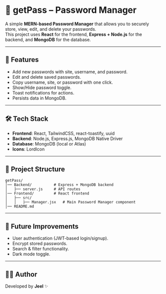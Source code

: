 # 📂 getPass – Password Manager

A simple **MERN-based Password Manager** that allows you to securely store, view, edit, and delete your passwords.  
This project uses **React** for the frontend, **Express + Node.js** for the backend, and **MongoDB** for the database.

---

## 🚀 Features
- Add new passwords with site, username, and password.
- Edit and delete saved passwords.
- Copy username, site, or password with one click.
- Show/Hide password toggle.
- Toast notifications for actions.
- Persists data in MongoDB.

---

## 🛠️ Tech Stack
- **Frontend**: React, TailwindCSS, react-toastify, uuid
- **Backend**: Node.js, Express.js, MongoDB Native Driver
- **Database**: MongoDB (local or Atlas)
- **Icons**: LordIcon

---

## 📂 Project Structure
```
getPass/
│── Backend/          # Express + MongoDB backend
│   ├── server.js     # API routes
│── Frontend/         # React frontend
│   ├── src/
│   │   ├── Manager.jsx   # Main Password Manager component
│── README.md
```

---


## 📌 Future Improvements
- User authentication (JWT-based login/signup).
- Encrypt stored passwords.
- Search & filter functionality.
- Dark mode toggle.

---

## 👨‍💻 Author
Developed by **Jeel** ✨

